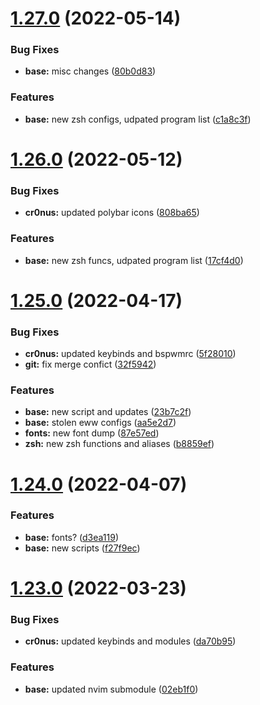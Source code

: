 # [1.27.0](https://github.com/umgbhalla/dotstow/compare/v1.26.0...v1.27.0) (2022-05-14)


### Bug Fixes

* **base:** misc changes ([80b0d83](https://github.com/umgbhalla/dotstow/commit/80b0d8392d541d47b0f5b4060a16f28713f957e1))


### Features

* **base:** new zsh configs, udpated program list ([c1a8c3f](https://github.com/umgbhalla/dotstow/commit/c1a8c3f89fcd3387a9d0149f3cf698a398cc726d))



# [1.26.0](https://github.com/umgbhalla/dotstow/compare/v1.25.0...v1.26.0) (2022-05-12)


### Bug Fixes

* **cr0nus:** updated polybar icons ([808ba65](https://github.com/umgbhalla/dotstow/commit/808ba650e1f706935c9accab7d2ca4c0d45739c0))


### Features

* **base:** new zsh funcs, udpated program list ([17cf4d0](https://github.com/umgbhalla/dotstow/commit/17cf4d04ecb75ba4afaf181d59398033ff0d732c))



# [1.25.0](https://github.com/umgbhalla/dotstow/compare/v1.24.0...v1.25.0) (2022-04-17)


### Bug Fixes

* **cr0nus:** updated keybinds and bspwmrc ([5f28010](https://github.com/umgbhalla/dotstow/commit/5f280104deddeb0b7616e44721a949ac2e5246ab))
* **git:** fix merge confict ([32f5942](https://github.com/umgbhalla/dotstow/commit/32f594224abd211f955e78e0f73d3f93113c95be))


### Features

* **base:** new script and updates ([23b7c2f](https://github.com/umgbhalla/dotstow/commit/23b7c2f2b3f31fc3f598fbe05605c08a986cfd03))
* **base:** stolen eww configs ([aa5e2d7](https://github.com/umgbhalla/dotstow/commit/aa5e2d70cbbd62223df3c914f738496b91327400))
* **fonts:** new font dump ([87e57ed](https://github.com/umgbhalla/dotstow/commit/87e57edddbcdcb0ccfe9725afed4e2a020ac9ffb))
* **zsh:** new zsh functions and aliases ([b8859ef](https://github.com/umgbhalla/dotstow/commit/b8859efdcdd3b227b9d078b6cf0d070daad7dd01))



# [1.24.0](https://github.com/umgbhalla/dotstow/compare/v1.23.0...v1.24.0) (2022-04-07)


### Features

* **base:** fonts? ([d3ea119](https://github.com/umgbhalla/dotstow/commit/d3ea119e4b4f52d4b09c30babfb6ca06bf6ad4b4))
* **base:** new scripts ([f27f9ec](https://github.com/umgbhalla/dotstow/commit/f27f9ec255d97b703a1f0abe12ca825c5bf8667f))



# [1.23.0](https://github.com/umgbhalla/dotstow/compare/v1.22.1...v1.23.0) (2022-03-23)


### Bug Fixes

* **cr0nus:** updated keybinds and modules ([da70b95](https://github.com/umgbhalla/dotstow/commit/da70b95c76116c4c2835fe88e5161cfd4ef08b6c))


### Features

* **base:** updated nvim submodule ([02eb1f0](https://github.com/umgbhalla/dotstow/commit/02eb1f0ee08824eb40ea7a80eccb731396893bd2))



